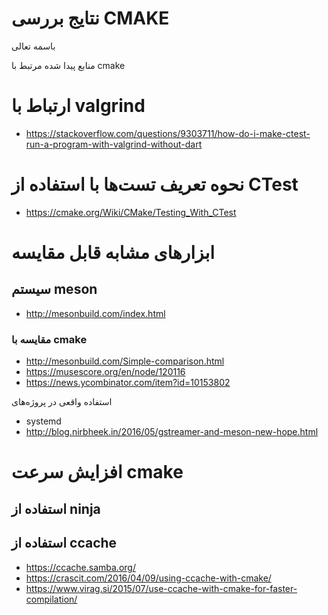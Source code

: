 # نتایج بررسی CMAKE

باسمه تعالی 

منابع پیدا شده مرتبط با cmake

# ارتباط با valgrind

- https://stackoverflow.com/questions/9303711/how-do-i-make-ctest-run-a-program-with-valgrind-without-dart


# نحوه تعریف تست‌ها با استفاده از CTest

- https://cmake.org/Wiki/CMake/Testing_With_CTest


# ابزارهای مشابه قابل مقایسه

## سیستم meson

- http://mesonbuild.com/index.html

### مقایسه با cmake

- http://mesonbuild.com/Simple-comparison.html
- https://musescore.org/en/node/120116
- https://news.ycombinator.com/item?id=10153802

استفاده واقعی در پروژه‌های
- systemd
- http://blog.nirbheek.in/2016/05/gstreamer-and-meson-new-hope.html


# افزایش سرعت cmake

## استفاده از ninja

## استفاده از ccache

- https://ccache.samba.org/
- https://crascit.com/2016/04/09/using-ccache-with-cmake/
- https://www.virag.si/2015/07/use-ccache-with-cmake-for-faster-compilation/

